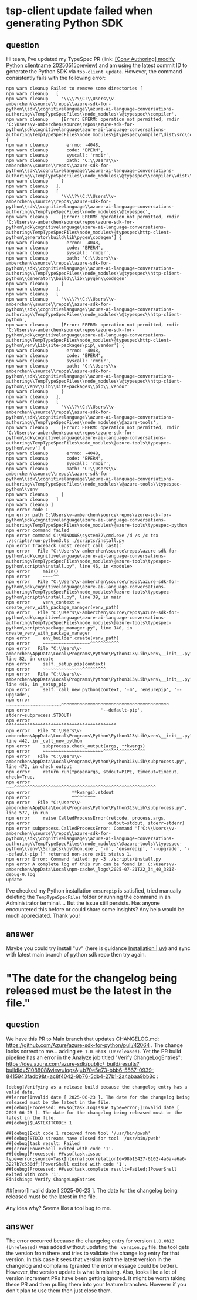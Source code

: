 # tsp-client update failed when generating Python SDK

## question 
Hi team,
I've updated my TypeSpec PR (link: [[Conv Authoring] modify Python clientname 20250515preview](https://github.com/Azure/azure-rest-api-specs/pull/36074)) and am using the latest commit ID to generate the Python SDK via `tsp-client update`. However, the command consistently fails with the following error:
```
npm warn cleanup Failed to remove some directories [
npm warn cleanup   [
npm warn cleanup     '\\\\?\\C:\\Users\\v-amberchen\\source\\repos\\azure-sdk-for-python\\sdk\\cognitivelanguage\\azure-ai-language-conversations-authoring\\TempTypeSpecFiles\\node_modules\\@typespec\\compiler',
npm warn cleanup     [Error: EPERM: operation not permitted, rmdir 'C:\Users\v-amberchen\source\repos\azure-sdk-for-python\sdk\cognitivelanguage\azure-ai-language-conversations-authoring\TempTypeSpecFiles\node_modules\@typespec\compiler\dist\src\core'] {
npm warn cleanup       errno: -4048,
npm warn cleanup       code: 'EPERM',
npm warn cleanup       syscall: 'rmdir',
npm warn cleanup       path: 'C:\\Users\\v-amberchen\\source\\repos\\azure-sdk-for-python\\sdk\\cognitivelanguage\\azure-ai-language-conversations-authoring\\TempTypeSpecFiles\\node_modules\\@typespec\\compiler\\dist\\src\\core'      
npm warn cleanup     }
npm warn cleanup   ],
npm warn cleanup   [
npm warn cleanup     '\\\\?\\C:\\Users\\v-amberchen\\source\\repos\\azure-sdk-for-python\\sdk\\cognitivelanguage\\azure-ai-language-conversations-authoring\\TempTypeSpecFiles\\node_modules\\@typespec',
npm warn cleanup     [Error: EPERM: operation not permitted, rmdir 'C:\Users\v-amberchen\source\repos\azure-sdk-for-python\sdk\cognitivelanguage\azure-ai-language-conversations-authoring\TempTypeSpecFiles\node_modules\@typespec\http-client-python\generator\build\lib\pygen\codegen'] {
npm warn cleanup       errno: -4048,
npm warn cleanup       code: 'EPERM',
npm warn cleanup       syscall: 'rmdir',
npm warn cleanup       path: 'C:\\Users\\v-amberchen\\source\\repos\\azure-sdk-for-python\\sdk\\cognitivelanguage\\azure-ai-language-conversations-authoring\\TempTypeSpecFiles\\node_modules\\@typespec\\http-client-python\\generator\\build\\lib\\pygen\\codegen'
npm warn cleanup     }
npm warn cleanup   ],
npm warn cleanup   [
npm warn cleanup     '\\\\?\\C:\\Users\\v-amberchen\\source\\repos\\azure-sdk-for-python\\sdk\\cognitivelanguage\\azure-ai-language-conversations-authoring\\TempTypeSpecFiles\\node_modules\\@typespec\\http-client-python',
npm warn cleanup     [Error: EPERM: operation not permitted, rmdir 'C:\Users\v-amberchen\source\repos\azure-sdk-for-python\sdk\cognitivelanguage\azure-ai-language-conversations-authoring\TempTypeSpecFiles\node_modules\@typespec\http-client-python\venv\Lib\site-packages\pip\_vendor'] {
npm warn cleanup       errno: -4048,
npm warn cleanup       code: 'EPERM',
npm warn cleanup       syscall: 'rmdir',
npm warn cleanup       path: 'C:\\Users\\v-amberchen\\source\\repos\\azure-sdk-for-python\\sdk\\cognitivelanguage\\azure-ai-language-conversations-authoring\\TempTypeSpecFiles\\node_modules\\@typespec\\http-client-python\\venv\\Lib\\site-packages\\pip\\_vendor'
npm warn cleanup     }
npm warn cleanup   ],
npm warn cleanup   [
npm warn cleanup     '\\\\?\\C:\\Users\\v-amberchen\\source\\repos\\azure-sdk-for-python\\sdk\\cognitivelanguage\\azure-ai-language-conversations-authoring\\TempTypeSpecFiles\\node_modules\\@azure-tools',
npm warn cleanup     [Error: EPERM: operation not permitted, rmdir 'C:\Users\v-amberchen\source\repos\azure-sdk-for-python\sdk\cognitivelanguage\azure-ai-language-conversations-authoring\TempTypeSpecFiles\node_modules\@azure-tools\typespec-python\venv'] {
npm warn cleanup       errno: -4048,
npm warn cleanup       code: 'EPERM',
npm warn cleanup       syscall: 'rmdir',
npm warn cleanup       path: 'C:\\Users\\v-amberchen\\source\\repos\\azure-sdk-for-python\\sdk\\cognitivelanguage\\azure-ai-language-conversations-authoring\\TempTypeSpecFiles\\node_modules\\@azure-tools\\typespec-python\\venv'       
npm warn cleanup     }
npm warn cleanup   ]
npm warn cleanup ]
npm error code 1
npm error path C:\Users\v-amberchen\source\repos\azure-sdk-for-python\sdk\cognitivelanguage\azure-ai-language-conversations-authoring\TempTypeSpecFiles\node_modules\@azure-tools\typespec-python
npm error command failed
npm error command C:\WINDOWS\system32\cmd.exe /d /s /c tsx ./scripts/run-python3.ts ./scripts/install.py
npm error Traceback (most recent call last):
npm error   File "C:\Users\v-amberchen\source\repos\azure-sdk-for-python\sdk\cognitivelanguage\azure-ai-language-conversations-authoring\TempTypeSpecFiles\node_modules\@azure-tools\typespec-python\scripts\install.py", line 46, in <module>
npm error     main()
npm error     ~~~~^^
npm error   File "C:\Users\v-amberchen\source\repos\azure-sdk-for-python\sdk\cognitivelanguage\azure-ai-language-conversations-authoring\TempTypeSpecFiles\node_modules\@azure-tools\typespec-python\scripts\install.py", line 39, in main
npm error     venv_context = create_venv_with_package_manager(venv_path)
npm error   File "C:\Users\v-amberchen\source\repos\azure-sdk-for-python\sdk\cognitivelanguage\azure-ai-language-conversations-authoring\TempTypeSpecFiles\node_modules\@azure-tools\typespec-python\scripts\package_manager.py", line 140, in create_venv_with_package_manager
npm error     env_builder.create(venv_path)
npm error     ~~~~~~~~~~~~~~~~~~^^^^^^^^^^^
npm error   File "C:\Users\v-amberchen\AppData\Local\Programs\Python\Python313\Lib\venv\__init__.py", line 82, in create
npm error     self._setup_pip(context)
npm error     ~~~~~~~~~~~~~~~^^^^^^^^^
npm error   File "C:\Users\v-amberchen\AppData\Local\Programs\Python\Python313\Lib\venv\__init__.py", line 446, in _setup_pip
npm error     self._call_new_python(context, '-m', 'ensurepip', '--upgrade',
npm error     ~~~~~~~~~~~~~~~~~~~~~^^^^^^^^^^^^^^^^^^^^^^^^^^^^^^^^^^^^^^^^^
npm error                           '--default-pip', stderr=subprocess.STDOUT)
npm error                           ^^^^^^^^^^^^^^^^^^^^^^^^^^^^^^^^^^^^^^^^^^
npm error   File "C:\Users\v-amberchen\AppData\Local\Programs\Python\Python313\Lib\venv\__init__.py", line 442, in _call_new_python
npm error     subprocess.check_output(args, **kwargs)
npm error     ~~~~~~~~~~~~~~~~~~~~~~~^^^^^^^^^^^^^^^^
npm error   File "C:\Users\v-amberchen\AppData\Local\Programs\Python\Python313\Lib\subprocess.py", line 472, in check_output
npm error     return run(*popenargs, stdout=PIPE, timeout=timeout, check=True,
npm error            ~~~^^^^^^^^^^^^^^^^^^^^^^^^^^^^^^^^^^^^^^^^^^^^^^^^^^^^^^
npm error                **kwargs).stdout
npm error                ^^^^^^^^^
npm error   File "C:\Users\v-amberchen\AppData\Local\Programs\Python\Python313\Lib\subprocess.py", line 577, in run  
npm error     raise CalledProcessError(retcode, process.args,
npm error                              output=stdout, stderr=stderr)
npm error subprocess.CalledProcessError: Command '['C:\\Users\\v-amberchen\\source\\repos\\azure-sdk-for-python\\sdk\\cognitivelanguage\\azure-ai-language-conversations-authoring\\TempTypeSpecFiles\\node_modules\\@azure-tools\\typespec-python\\venv\\Scripts\\python.exe', '-m', 'ensurepip', '--upgrade', '--default-pip']' returned non-zero exit status 1.
npm error Error: Command failed: py -3 ./scripts/install.py
npm error A complete log of this run can be found in: C:\Users\v-amberchen\AppData\Local\npm-cache\_logs\2025-07-21T22_34_40_381Z-debug-0.log
update
```
I've checked my Python installation `ensurepip` is satisfied, tried manually deleting the `TempTypeSpecFiles` folder or running the command in an Administrator terminal....
But the issue still persists. Has anyone encountered this before or could share some insights? Any help would be much appreciated. Thank you!

## answer
Maybe you could try install "uv" (here is guidance [Installation | uv](https://docs.astral.sh/uv/getting-started/installation/)) and sync with latest main branch of python sdk repo then try again.

# "The date for the changelog being released must be the latest in the file."

## question 
We have this PR to Main branch that updates CHANGELOG.md: https://github.com/Azure/azure-sdk-for-python/pull/42064 . The change looks correct to me... adding `## 1.0.0b13 (Unreleased)`. Yet the PR build pipeline has an error in the Analyze job titled "Verify ChangeLogEntries": https://dev.azure.com/azure-sdk/public/_build/results?buildId=5108808&view=logs&j=b70e5e73-bbb6-5567-0939-8415943fadb9&t=ac8f4042-9b76-5db4-27b1-2a4abaa9bb3c  :
```
[debug]Verifying as a release build because the changelog entry has a valid date.
##[error]Invalid date [ 2025-06-23 ]. The date for the changelog being released must be the latest in the file.
##[debug]Processed: ##vso[task.LogIssue type=error;]Invalid date [ 2025-06-23 ]. The date for the changelog being released must be the latest in the file.
##[debug]$LASTEXITCODE: 1

##[debug]Exit code 1 received from tool '/usr/bin/pwsh'
##[debug]STDIO streams have closed for tool '/usr/bin/pwsh'
##[debug]task result: Failed
##[error]PowerShell exited with code '1'.
##[debug]Processed: ##vso[task.issue type=error;source=TaskInternal;correlationId=98b16427-6102-4a6a-a6a6-3227b7c530df;]PowerShell exited with code '1'.
##[debug]Processed: ##vso[task.complete result=Failed;]PowerShell exited with code '1'.
Finishing: Verify ChangeLogEntries
```
 
##[error]Invalid date [ 2025-06-23 ]. The date for the changelog being released must be the latest in the file.
 
Any idea why? Seems like a tool bug to me.

## answer
The error occurred because the changelog entry for version `1.0.0b13 (Unreleased)` was added without updating the `_version.py` file. the tool gets the version from there and tries to validate the change log entry for that version. In this case it sees that version isn't the latest version in the changelog and complains (granted the error message could be better). However, the version update is what is missing. Also, looks like a lot of version increment PRs have been getting ignored. It might be worth taking these PR and then pulling them into your feature branches. However if you don't plan to use them then just close them.
 
